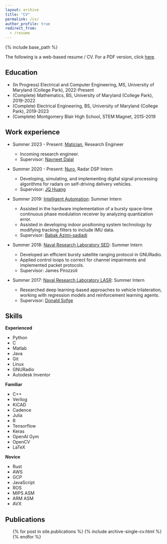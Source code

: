 ```yaml
---
layout: archive
title: "CV"
permalink: /cv/
author_profile: true
redirect_from:
  - /resume
---
```


{% include base_path %}

The following is a web-based resume / CV. For a PDF version, click [here](https://rytse.github.io/files/RyanTseResume.pdf).

## Education
* (In Progress) Electrical and Computer Engineering, MS, University of Maryland (College Park), 2022-Present
* (Complete) Mathematics, BS, University of Maryland (College Park), 2019-2022
* (Complete) Electrical Engineering, BS, University of Maryland (College Park), 2019-2023
* (Complete) Montgomery Blair High School, STEM Magnet, 2015-2019

## Work experience
* Summer 2023 - Present: [Matician](https://matician.com/), Research Engineer
  * Incoming research engineer.
  * Supervisor: [Navneet Dalal](https://www.linkedin.com/in/ndalal/)

* Summer 2020 - Present: [Nuro](nuro.ai), Radar DSP Intern
  * Developing, simulating, and implementing digital signal processing algorithms for radars on self-driving delivery vehicles.
  * Supervisor: [JQ Huang](https://www.linkedin.com/in/jingqing/)

* Summer 2019: [Intelligent Automation](https://www.i-a-i.com/): Summer Intern
  * Assisted in the hardware implementation of a bursty space-time continuous phase modulation receiver by analyzing quantization error.
  * Assisted in developing indoor positioning system technology by modifying tracking filters to include IMU data. 
  * Supervisor: [Babak Azimi-sadjadi](https://www.linkedin.com/in/babak-azimi-sadjadi-3820513/)
  
* Summer 2018: [Naval Research Laboratory SED](https://www.nrl.navy.mil/sed/branches/8240): Summer Intern
  * Developed an efficient bursty satellite ranging protocol in GNURadio.
  * Applied control loops to correct for channel impairments and implemented packet protocols.
  * Supervisor: James Pirozzoli

* Summer 2017: [Naval Research Laboratory LASR](https://www.nrl.navy.mil/lasr): Summer Intern
  * Researched deep learning-based approaches to vehicle trilateration, working with regression models and reinforcement learning agents.
  * Supervisor: [Donald Sofge](https://faculty.eng.umd.edu/clark/download/104)
  
## Skills

**Experienced**
 * Python
 * C
 * Matlab
 * Java
 * Git
 * Linux
 * GNURadio
 * Autodesk Inventor

**Familiar**
 * C++
 * Verilog
 * KiCAD
 * Cadence
 * Julia
 * R
 * Tensorflow
 * Keras
 * OpenAI Gym
 * OpenCV
 * LaTeX

**Novice**
 * Rust
 * AWS
 * GCP
 * JavaScript
 * ROS
 * MIPS ASM
 * ARM ASM
 * AVX


## Publications
  <ul>{% for post in site.publications %}
    {% include archive-single-cv.html %}
  {% endfor %}</ul>
  
